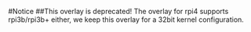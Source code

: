 #Notice
##This overlay is deprecated!
The overlay for rpi4 supports rpi3b/rpi3b+ either, we keep this overlay for a 32bit kernel configuration.
